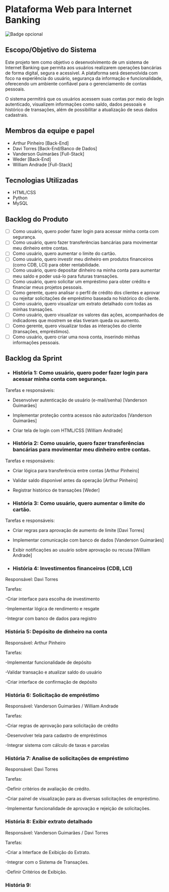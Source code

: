 # Plataforma Web para Internet Banking
![Badge opcional](https://img.shields.io/badge/status-em%20desenvolvimento-yellow)

## Escopo/Objetivo do Sistema

Este projeto tem como objetivo o desenvolvimento de um sistema de Internet Banking que permita aos usuários realizarem operações bancárias de forma digital, segura e acessível. A plataforma será desenvolvida com foco na experiência do usuário, segurança da informação e funcionalidade, oferecendo um ambiente confiável para o gerenciamento de contas pessoais.

O sistema permitirá que os usuários acessem suas contas por meio de login autenticado, visualizem informações como saldo, dados pessoais e histórico de transações, além de possibilitar a atualização de seus dados cadastrais.

## Membros da equipe e papel

- Arthur Pinheiro [Back-End]
- Davi Torres [Back-End/Banco de Dados]
- Vanderson Guimarães [Full-Stack]
- Weder [Back-End]
- William Andrade [Full-Stack]

## Tecnologias Utilizadas

- HTML/CSS
- Python
- MySQL

## Backlog do Produto

- [ ] Como usuário, quero poder fazer login para acessar minha conta com segurança.
- [ ] Como usuário, quero fazer transferências bancárias para movimentar meu dinheiro entre contas.
- [ ] Como usuário, quero aumentar o limite do cartão.
- [ ] Como usuário, quero investir meu dinheiro em produtos financeiros (como CDB, LCI) para obter rentabilidade.
- [ ] Como usuário, quero depositar dinheiro na minha conta para aumentar meu saldo e poder usá-lo para futuras transações.
- [ ] Como usuário, quero solicitar um empréstimo para obter crédito e financiar meus projetos pessoais.
- [ ] Como gerente, quero analisar o perfil de crédito dos clientes e aprovar ou rejeitar solicitações de empréstimo baseada no histórico do cliente.
- [ ] Como usuário, quero visualizar um extrato detalhado com todas as minhas transações.
- [ ] Como usuário, quero visualizar os valores das ações, acompanhados de indicadores que mostrem se elas tiveram queda ou aumento.
- [ ] Como gerente, quero visualizar todas as interações do cliente (transações, empréstimos).
- [ ] Como usuário, quero criar uma nova conta, inserindo minhas informações pessoais.

## Backlog da Sprint

- ### História 1: Como usuário, quero poder fazer login para acessar minha conta com segurança.

Tarefas e responsáveis:

- Desenvolver autenticação de usuário (e-mail/senha) [Vanderson Guimarães]

- Implementar proteção contra acessos não autorizados [Vanderson Guimarães]

- Criar tela de login com HTML/CSS [William Andrade]

- ### História 2: Como usuário, quero fazer transferências bancárias para movimentar meu dinheiro entre contas.

Tarefas e responsáveis:

- Criar lógica para transferência entre contas [Arthur Pinheiro]

- Validar saldo disponível antes da operação [Arthur Pinheiro]

- Registrar histórico de transações [Weder]

- ### História 3: Como usuário, quero aumentar o limite do cartão.

Tarefas e responsáveis:

- Criar regras para aprovação de aumento de limite [Davi Torres]

- Implementar comunicação com banco de dados [Vanderson Guimarães]

- Exibir notificações ao usuário sobre aprovação ou recusa [William Andrade]

 - ### História 4: Investimentos financeiros (CDB, LCI)

Responsável: Davi Torres

Tarefas:

-Criar interface para escolha de investimento

-Implementar lógica de rendimento e resgate

-Integrar com banco de dados para registro

### História 5: Depósito de dinheiro na conta

Responsável: Arthur Pinheiro

Tarefas:

-Implementar funcionalidade de depósito

-Validar transação e atualizar saldo do usuário

-Criar interface de confirmação de depósito

### História 6: Solicitação de empréstimo

Responsável: Vanderson Guimarães / William Andrade

Tarefas:

-Criar regras de aprovação para solicitação de crédito

-Desenvolver tela para cadastro de empréstimos

-Integrar sistema com cálculo de taxas e parcelas

### História 7: Analise de solicitações de empréstimo

Responsável: Davi Torres

Tarefas:

-Definir critérios de avaliação de crédito.

-Criar painel de visualização para as diversas solicitações de empréstimo.

-Implementar funcionalidade de aprovação e rejeição de solicitações.

### História 8: Exibir extrato detalhado

Responsável: Vanderson Guimarães / Davi Torres

Tarefas:

-Criar a Interface de Exibição do Extrato.

-Integrar com o Sistema de Transações.

-Definir Critérios de Exibição.

### História 9: 
